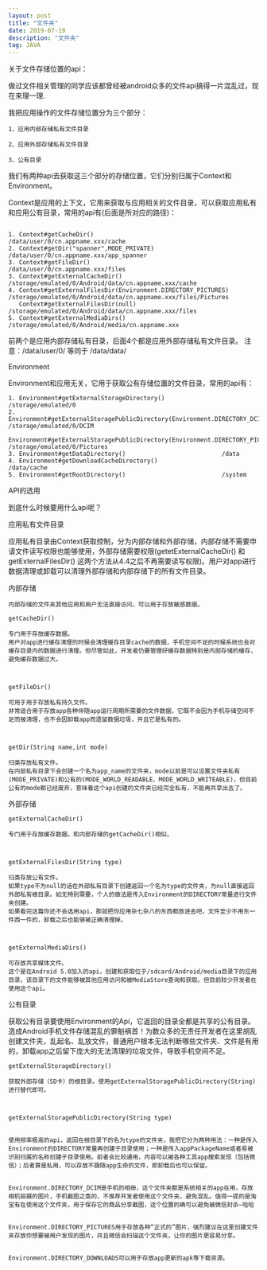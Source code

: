 ```yaml
---
layout: post
title: "文件夹"
date: 2019-07-19
description: "文件夹"
tag: JAVA 
---   
```


关于文件存储位置的api：

做过文件相关管理的同学应该都曾经被android众多的文件api搞得一片混乱过，现在来理一理.

我把应用操作的文件存储位置分为三个部分：

```
1、应用内部存储私有文件目录

2、应用外部存储私有文件目录

3、公有目录

```

我们有两种api去获取这三个部分的存储位置，它们分别归属于Context和Environment。

Context是应用的上下文，它用来获取与应用相关的文件目录，可以获取应用私有和应用公有目录，常用的api有(后面是所对应的路径)：

```

1. Context#getCacheDir()                    /data/user/0/cn.appname.xxx/cache
2. Context#getDir("spanner",MODE_PRIVATE)   /data/user/0/cn.appname.xxx/app_spanner
3. Context#getFileDir()                     /data/user/0/cn.appname.xxx/files
3. Context#getExternalCacheDir()            /storage/emulated/0/Android/data/cn.appname.xxx/cache
4. Context#getExternalFilesDir(Environment.DIRECTORY_PICTURES)  /storage/emulated/0/Android/data/cn.appname.xxx/files/Pictures
   Context#getExternalFilesDir(null)        /storage/emulated/0/Android/data/cn.appname.xxx/files
5. Context#getExternalMediaDirs()           /storage/emulated/0/Android/media/cn.appname.xxx

```
前两个是应用内部存储私有目录，后面4个都是应用外部存储私有文件目录。 注意：/data/user/0/ 等同于 /data/data/

Environment

Environment和应用无关，它用于获取公有存储位置的文件目录，常用的api有：

```
1. Environment#getExternalStorageDirectory()                /storage/emulated/0
2. Environment#getExternalStoragePublicDirectory(Environment.DIRECTORY_DCIM)        /storage/emulated/0/DCIM
   Environment#getExternalStoragePublicDirectory(Environment.DIRECTORY_PICTURES)    /storage/emulated/0/Pictures
3. Environment#getDataDirectory()                           /data
4. Environment#getDownloadCacheDirectory()                  /data/cache
5. Environment#getRootDirectory()                           /system
```

API的选用

到底什么时候要用什么api呢？

应用私有文件目录

应用私有目录由Context获取控制，分为内部存储和外部存储，内部存储不需要申请文件读写权限也能够使用，外部存储需要权限(getetExternalCacheDir() 和 getExternalFilesDir() 这两个方法从4.4之后不再需要读写权限)。用户对app进行数据清理或卸载可以清理外部存储和内部存储下的所有文件目录。

内部存储

```
内部存储的文件夹其他应用和用户无法直接访问，可以用于存放敏感数据。

getCacheDir()

专门用于存放缓存数据。
用户对app进行缓存清理的时候会清理缓存目录cache的数据，手机空间不足的时候系统也会对缓存目录内的数据进行清理。但尽管如此，开发者仍要管理好缓存数据特别是内部存储的缓存，避免缓存数据过大。



getFileDir()

可用于用于存放私有持久文件。
非常适合用于存放app各种伴随app运行周期所需要的文件数据，它既不会因为手机存储空间不足而被清理，也不会因卸载app而遗留数据垃圾，并且它是私有的。



getDir(String name,int mode)

归类存放私有文件。
在内部私有目录下会创建一个名为app_name的文件夹，mode以前是可以设置文件夹私有(MODE_PRIVATE)和公有的(MODE_WORLD_READABLE、MODE_WORLD_WRITEABLE)，但目前公有的mode都已经废弃，意味着这个api创建的文件夹已经完全私有，不能再共享出去了。

```
外部存储

```
getExternalCacheDir()

专门用于存放缓存数据。和内部存储的getCacheDir()相似。



getExternalFilesDir(String type)

归类存放公有文件。
如果type不为null的话在外部私有目录下创建返回一个名为type的文件夹，为null直接返回外部私有根目录。如无特别需要，个人的做法是传入Environment的DIRECTORY常量进行文件夹创建。
如果看完这篇你还不会选用api，那就把你应用杂七杂八的东西都放进去吧，文件至少不用东一件西一件的，卸载之后也能够被正确清理掉。



getExternalMediaDirs()

可存放共享媒体文件。
这个是在Android 5.0加入的api，创建和获取位于/sdcard/Android/media目录下的应用目录，该目录下的文件能够被其他应用访问和被MediaStore查询和获取。但目前较少开发者在使用这个api。

```

公有目录


获取公有目录要使用Environment的Api，它返回的目录全都是共享的公有目录。造成Android手机文件存储混乱的罪魁祸首！为数众多的无责任开发者在这里胡乱创建文件夹，乱起名、乱放文件，普通用户根本无法判断哪些文件夹、文件是有用的，卸载app之后留下庞大的无法清理的垃圾文件，导致手机空间不足。

```
getExternalStorageDirectory()

获取外部存储（SD卡）的根目录。使用getExternalStoragePublicDirectory(String)进行替代即可。



getExternalStoragePublicDirectory(String type)


使用频率极高的api，返回在根目录下的名为type的文件夹，我把它分为两种用法：一种是传入Environment的DIRECTORY常量再创建子目录使用；一种是传入appPackageName或者易被识别归属的名称创建子目录使用。前者会比较通用，内容可以被各种工具app搜索发现（包括微信）；后者算是私用，可以存放不跟随app生命的文件，即卸载后也可以保留。


Environment.DIRECTORY_DCIM是手机的相册，这个文件夹都是系统相关的app在用，存放相机拍摄的图片，手机截图之类的，不推荐开发者使用这个文件夹，避免混乱。值得一提的是淘宝有在使用这个文件夹，用于保存它的商品分享截图，这个位置的确可以避免被微信封杀~哈哈


Environment.DIRECTORY_PICTURES用于存放各种“正式的”图片，强烈建议在这里创建文件夹存放你想要被用户发现的图片，并且微信会扫描这个文件夹，让你的图片更容易分享。


Environment.DIRECTORY_DOWNLOADS可以用于存放app更新的apk等下载资源。
```


